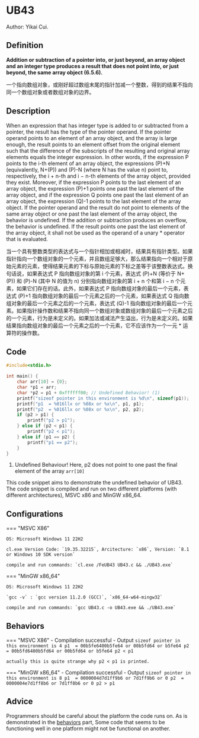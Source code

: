 # UB43

Author: Yikai Cui.

## Definition

**Addition or subtraction of a pointer into, or just beyond, an array object and an integer type produces a result that does not point into, or just beyond, the same array object (6.5.6).**

一个指向数组对象，或刚好超过数组末尾的指针加减一个整数，得到的结果不指向同一个数组对象或者数组对象的边界。

## Description

When an expression that has integer type is added to or subtracted from a pointer, the result has the type of the pointer operand. If the pointer operand points to an element of an array object, and the array is large enough, the result points to an element offset from the original element such that the difference of the subscripts of the resulting and original array elements equals the integer expression. In other words, if the expression P points to the i-th element of an array object, the expressions (P)+N (equivalently, N+(P)) and (P)-N (where N has the value n) point to, respectively, the i + n-th and i − n-th elements of the array object, provided they exist. Moreover, if the expression P points to the last element of an array object, the expression (P)+1 points one past the last element of the array object, and if the expression Q points one past the last element of an array object, the expression (Q)-1 points to the last element of the array object. If the pointer operand and the result do not point to elements of the same array object or one past the last element of the array object, the behavior is undefined. If the addition or subtraction produces an overflow, the behavior is undefined. If the result points one past the last element of the array object, it shall not be used as the operand of a unary * operator that is evaluated.

当一个具有整数类型的表达式与一个指针相加或相减时，结果具有指针类型。如果指针指向一个数组对象的一个元素，并且数组足够大，那么结果指向一个相对于原始元素的元素，使得结果元素的下标与原始元素的下标之差等于该整数表达式。换句话说，如果表达式 P 指向数组对象的第 i 个元素，表达式 (P)+N (等价于 N+(P)) 和 (P)-N (其中 N 的值为 n) 分别指向数组对象的第 i + n 个和第 i − n 个元素，如果它们存在的话。此外，如果表达式 P 指向数组对象的最后一个元素，表达式 (P)+1 指向数组对象的最后一个元素之后的一个元素，如果表达式 Q 指向数组对象的最后一个元素之后的一个元素，表达式 (Q)-1 指向数组对象的最后一个元素。如果指针操作数和结果不指向同一个数组对象或数组对象的最后一个元素之后的一个元素，行为是未定义的。如果加法或减法产生溢出，行为是未定义的。如果结果指向数组对象的最后一个元素之后的一个元素，它不应该作为一个一元 * 运算符的操作数。

## Code
```c title="UB43.c"
#include<stdio.h>

int main() {
    char arr[10] = {0};
    char *p1 = arr;
    char *p2 = p1 + 0xffffff00; // Undefined Behavior! (1)
    printf("sizeof pointer in this environment is %d\n", sizeof(p1));
    printf("p1  = %016llx or %08x or %x\n", p1, p1);
    printf("p2  = %016llx or %08x or %x\n", p2, p2);
    if (p2 > p1) {
        printf("p2 > p1");
    } else if (p2 < p1) {
        printf("p2 < p1");
    } else if (p1 == p2) {
        printf("p1 == p2");
    }
}
```

1. Undefined Behaviour! Here, p2 does not point to one past the final element of the array `arr[10]`

This code snippet aims to demonstrate the undefined behavior of UB43. The code snippet is compiled and run on two different platforms (with different architectures), MSVC x86 and MinGW x86_64. 

## Configurations

=== "MSVC X86"

    OS: Microsoft Windows 11 22H2

    cl.exe Version Code: `19.35.32215`, Arcitecture: `x86`, Version: `8.1 or Windows 10 SDK version`

    compile and run commands: `cl.exe /FeUB43 UB43.c && ./UB43.exe`

=== "MinGW x86_64"

    OS: Microsoft Windows 11 22H2

    `gcc -v` : `gcc version 11.2.0 (GCC)`, `x86_64-w64-mingw32`

    compile and run commands: `gcc UB43.c -o UB43.exe && ./UB43.exe`

## Behaviors

=== "MSVC X86"
    - Compilation successful
    - Output
    ```
    sizeof pointer in this environment is 4
    p1  = 00b5fe6400b5fe64 or 00b5fd64 or b5fe64
    p2  = 00b5fd6400b5fd64 or 00b5fd64 or b5fe64
    p2 < p1
    ```
    
    actually this is quite strange why p2 < p1 is printed.

=== "MinGW x86_64"
    - Compilation successful
    - Output
    ```
    sizeof pointer in this environment is 8
    p1  = 0000004d7d1ff9b6 or 7d1ff9b6 or 0
    p2  = 0000004e7d1ff8b6 or 7d1ff8b6 or 0
    p2 > p1
    ```

## Advice

Programmers should be careful about the platform the code runs on. As is demonstrated in the [behaviors](#behaviors) part, Some code that seems to be functioning well in one platform might not be functional on another.


